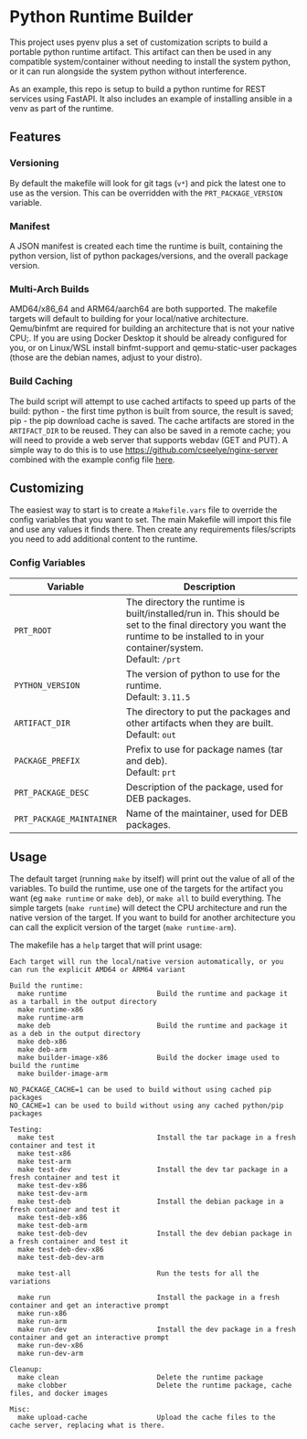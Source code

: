 # Python Runtime Builder
This project uses pyenv plus a set of customization scripts to build a portable python runtime artifact. This artifact can then be used in any compatible system/container without needing to install the system python, or it can run alongside the system python without interference.

As an example, this repo is setup to build a python runtime for REST services using FastAPI. It also includes an example of installing ansible in a venv as part of the runtime.

## Features

### Versioning
By default the makefile will look for git tags (`v*`) and pick the latest one to use as the version. This can be overridden with the `PRT_PACKAGE_VERSION` variable.

### Manifest
A JSON manifest is created each time the runtime is built, containing the python version, list of python packages/versions, and the overall package version.

### Multi-Arch Builds
AMD64/x86_64 and ARM64/aarch64 are both supported. The makefile targets will default to building for your local/native architecture. Qemu/binfmt are required for building an architecture that is not your native CPU;. If you are using Docker Desktop it should be already configured for you, or on Linux/WSL install binfmt-support and qemu-static-user packages (those are the debian names, adjust to your distro).

### Build Caching
The build script will attempt to use cached artifacts to speed up parts of the build: python - the first time python is built from source, the result is saved; pip - the pip download cache is saved.
The cache artifacts are stored in the `ARTIFACT_DIR` to be reused. They can also be saved in a remote cache; you will need to provide a web server that supports webdav (GET and PUT). A simple way to do this is to use https://github.com/cseelye/nginx-server combined with the example config file [here](remote_cache/nginx-default.conf).

## Customizing
The easiest way to start is to create a `Makefile.vars` file to override the config variables that you want to set. The main Makefile will import this file and use any values it finds there. Then create any requirements files/scripts you need to add additional content to the runtime.

### Config Variables
| Variable | Description |
| -------- | ----------- |
| `PRT_ROOT` | The directory the runtime is built/installed/run in. This should be set to the final directory you want the runtime to be installed to in your container/system. <br />Default: `/prt` |
| `PYTHON_VERSION` | The version of python to use for the runtime. <br />Default: `3.11.5` |
| `ARTIFACT_DIR` | The directory to put the packages and other artifacts when they are built. <br />Default: `out` |
| `PACKAGE_PREFIX` | Prefix to use for package names (tar and deb). <br />Default: `prt` |
| `PRT_PACKAGE_DESC` | Description of the package, used for DEB packages. |
| `PRT_PACKAGE_MAINTAINER` | Name of the maintainer, used for DEB packages. |


## Usage
The default target (running `make` by itself) will print out the value of all of the variables. To build the runtime, use one of the targets for the artifact you want (eg `make runtime` or `make deb`), or `make all` to build everything. The simple targets (`make runtime`) will detect the CPU architecture and run the native version of the target. If you want to build for another architecture you can call the explicit version of the target (`make runtime-arm`).

The makefile has a `help` target that will print usage:
```
Each target will run the local/native version automatically, or you can run the explicit AMD64 or ARM64 variant

Build the runtime:
  make runtime                      Build the runtime and package it as a tarball in the output directory
  make runtime-x86
  make runtime-arm
  make deb                          Build the runtime and package it as a deb in the output directory
  make deb-x86
  make deb-arm
  make builder-image-x86            Build the docker image used to build the runtime
  make builder-image-arm

NO_PACKAGE_CACHE=1 can be used to build without using cached pip packages
NO_CACHE=1 can be used to build without using any cached python/pip packages

Testing:
  make test                         Install the tar package in a fresh container and test it
  make test-x86
  make test-arm
  make test-dev                     Install the dev tar package in a fresh container and test it
  make test-dev-x86
  make test-dev-arm
  make test-deb                     Install the debian package in a fresh container and test it
  make test-deb-x86
  make test-deb-arm
  make test-deb-dev                 Install the dev debian package in a fresh container and test it
  make test-deb-dev-x86
  make test-deb-dev-arm

  make test-all                     Run the tests for all the variations

  make run                          Install the package in a fresh container and get an interactive prompt
  make run-x86
  make run-arm
  make run-dev                      Install the dev package in a fresh container and get an interactive prompt
  make run-dev-x86
  make run-dev-arm

Cleanup:
  make clean                        Delete the runtime package
  make clobber                      Delete the runtime package, cache files, and docker images

Misc:
  make upload-cache                 Upload the cache files to the cache server, replacing what is there.
```
